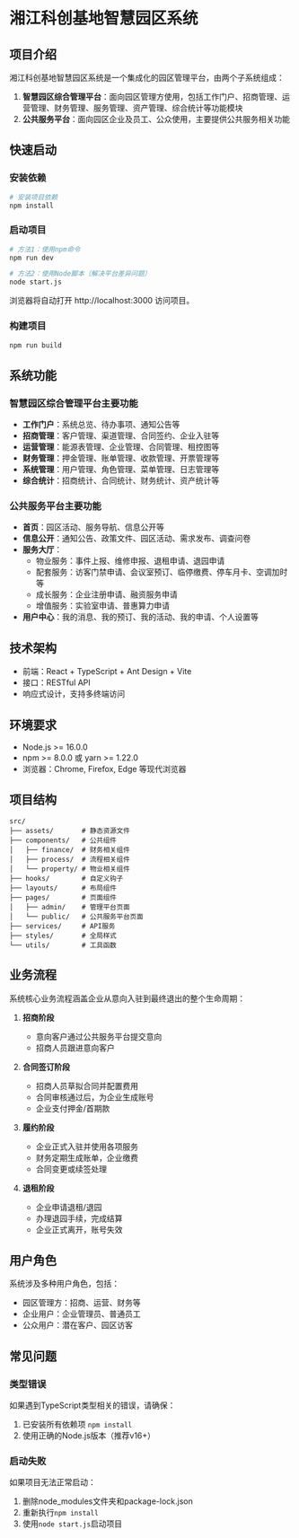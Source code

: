 # 湘江科创基地智慧园区系统

## 项目介绍

湘江科创基地智慧园区系统是一个集成化的园区管理平台，由两个子系统组成：

1. **智慧园区综合管理平台**：面向园区管理方使用，包括工作门户、招商管理、运营管理、财务管理、服务管理、资产管理、综合统计等功能模块
2. **公共服务平台**：面向园区企业及员工、公众使用，主要提供公共服务相关功能

## 快速启动

### 安装依赖

```bash
# 安装项目依赖
npm install
```

### 启动项目

```bash
# 方法1：使用npm命令
npm run dev

# 方法2：使用Node脚本（解决平台差异问题）
node start.js
```

浏览器将自动打开 http://localhost:3000 访问项目。

### 构建项目

```bash
npm run build
```

## 系统功能

### 智慧园区综合管理平台主要功能

- **工作门户**：系统总览、待办事项、通知公告等
- **招商管理**：客户管理、渠道管理、合同签约、企业入驻等
- **运营管理**：能源表管理、企业管理、合同管理、租控图等
- **财务管理**：押金管理、账单管理、收款管理、开票管理等
- **系统管理**：用户管理、角色管理、菜单管理、日志管理等
- **综合统计**：招商统计、合同统计、财务统计、资产统计等

### 公共服务平台主要功能

- **首页**：园区活动、服务导航、信息公开等
- **信息公开**：通知公告、政策文件、园区活动、需求发布、调查问卷
- **服务大厅**：
  - 物业服务：事件上报、维修申报、退租申请、退园申请
  - 配套服务：访客门禁申请、会议室预订、临停缴费、停车月卡、空调加时等
  - 成长服务：企业注册申请、融资服务申请
  - 增值服务：实验室申请、普惠算力申请
- **用户中心**：我的消息、我的预订、我的活动、我的申请、个人设置等

## 技术架构

- 前端：React + TypeScript + Ant Design + Vite
- 接口：RESTful API
- 响应式设计，支持多终端访问

## 环境要求

- Node.js >= 16.0.0
- npm >= 8.0.0 或 yarn >= 1.22.0
- 浏览器：Chrome, Firefox, Edge 等现代浏览器

## 项目结构

```
src/
├── assets/       # 静态资源文件
├── components/   # 公共组件
│   ├── finance/  # 财务相关组件
│   ├── process/  # 流程相关组件
│   └── property/ # 物业相关组件
├── hooks/        # 自定义钩子
├── layouts/      # 布局组件
├── pages/        # 页面组件
│   ├── admin/    # 管理平台页面
│   └── public/   # 公共服务平台页面
├── services/     # API服务
├── styles/       # 全局样式
└── utils/        # 工具函数
```

## 业务流程

系统核心业务流程涵盖企业从意向入驻到最终退出的整个生命周期：

1. **招商阶段**
   - 意向客户通过公共服务平台提交意向
   - 招商人员跟进意向客户

2. **合同签订阶段**
   - 招商人员草拟合同并配置费用
   - 合同审核通过后，为企业生成账号
   - 企业支付押金/首期款

3. **履约阶段**
   - 企业正式入驻并使用各项服务
   - 财务定期生成账单，企业缴费
   - 合同变更或续签处理

4. **退租阶段**
   - 企业申请退租/退园
   - 办理退园手续，完成结算
   - 企业正式离开，账号失效

## 用户角色

系统涉及多种用户角色，包括：
- 园区管理方：招商、运营、财务等
- 企业用户：企业管理员、普通员工
- 公众用户：潜在客户、园区访客

## 常见问题

### 类型错误
如果遇到TypeScript类型相关的错误，请确保：
1. 已安装所有依赖项 `npm install`
2. 使用正确的Node.js版本（推荐v16+）

### 启动失败
如果项目无法正常启动：
1. 删除node_modules文件夹和package-lock.json
2. 重新执行`npm install`
3. 使用`node start.js`启动项目 